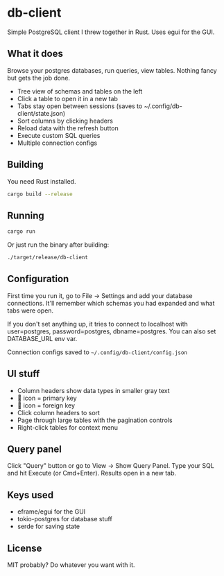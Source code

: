 # db-client

Simple PostgreSQL client I threw together in Rust. Uses egui for the GUI.

## What it does

Browse your postgres databases, run queries, view tables. Nothing fancy but gets the job done.

- Tree view of schemas and tables on the left
- Click a table to open it in a new tab
- Tabs stay open between sessions (saves to ~/.config/db-client/state.json)
- Sort columns by clicking headers
- Reload data with the refresh button
- Execute custom SQL queries
- Multiple connection configs

## Building

You need Rust installed.

```bash
cargo build --release
```

## Running

```bash
cargo run
```

Or just run the binary after building:

```bash
./target/release/db-client
```

## Configuration

First time you run it, go to File → Settings and add your database connections. It'll remember which schemas you had expanded and what tabs were open.

If you don't set anything up, it tries to connect to localhost with user=postgres, password=postgres, dbname=postgres. You can also set DATABASE_URL env var.

Connection configs saved to `~/.config/db-client/config.json`

## UI stuff

- Column headers show data types in smaller gray text
- 🔑 icon = primary key
- 🔗 icon = foreign key
- Click column headers to sort
- Page through large tables with the pagination controls
- Right-click tables for context menu

## Query panel

Click "Query" button or go to View → Show Query Panel. Type your SQL and hit Execute (or Cmd+Enter). Results open in a new tab.

## Keys used

- eframe/egui for the GUI
- tokio-postgres for database stuff
- serde for saving state

## License

MIT probably? Do whatever you want with it.
